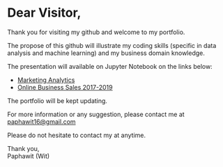 # Dear Visitor,

Thank you for visiting my github and welcome to my portfolio.

The propose of this github will illustrate my coding skills (specific in data analysis and machine learning) and my business domain knowledge.

The presentation will available on Jupyter Notebook on the links below:
- [Marketing Analytics](https://github.com/Paphawit/Projects/blob/master/Marketing%20Analytics/marketing-analytics-paphawit.ipynb)
- [Online Business Sales 2017-2019](https://github.com/Paphawit/Projects/blob/master/Online%20Business%20Sales%202017-2019/online-business-sales-2017-2019-paphawit.ipynb)

The portfolio will be kept updating.

For more information or any suggestion, please contact me at paphawit16@gmail.com

Please do not hesitate to contact my at anytime.

Thank you, <br>
Paphawit (Wit)